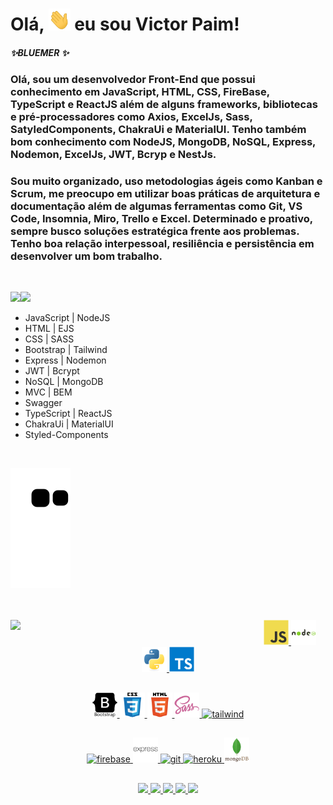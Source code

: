 # Olá, <img src="https://github.com/Leoruiz197/Leoruiz197/blob/main/img/Hi.gif" height="35px" width="35px" margin="5px"> eu sou Victor Paim!
##### ✨BLUEMER ✨


### Olá, sou um desenvolvedor Front-End que possui conhecimento em JavaScript, HTML, CSS, FireBase, TypeScript e ReactJS além de alguns frameworks, bibliotecas e pré-processadores como Axios, ExcelJs, Sass, SatyledComponents, ChakraUi e MaterialUI. Tenho também bom conhecimento com NodeJS, MongoDB, NoSQL, Express, Nodemon, ExcelJs, JWT, Bcryp e NestJs.

### Sou muito organizado, uso metodologias ágeis como Kanban e Scrum, me preocupo em utilizar boas práticas de arquitetura e documentação além de algumas ferramentas como Git, VS Code, Insomnia, Miro, Trello e Excel. Determinado e proativo, sempre busco soluções estratégica frente aos problemas. Tenho boa relação interpessoal, resiliência e persistência em desenvolver um bom trabalho.


<br/>
<p style = display: "inline block" align = "justify" >
  <img width = "420px" src="https://github-readme-stats.vercel.app/api?username=LabuPaim&show_icons=true&theme=blue-green"><img width = "420px" src="https://github-readme-streak-stats.herokuapp.com/?user=LabuPaim&theme=blue-green"> 
<p/>



- JavaScript | NodeJS
- HTML | EJS
- CSS | SASS
- Bootstrap | Tailwind
- Express | Nodemon
- JWT | Bcrypt
- NoSQL | MongoDB
- MVC | BEM
- Swagger
- TypeScript | ReactJS
- ChakraUi | MaterialUI
- Styled-Components


<br/>

   

![Snake animation](https://github.com/rafaballerini/rafaballerini/blob/output/github-contribution-grid-snake.svg)

  
 <br/>
 <br/>
  
<div style = display: "flex" align = "center" margin = "0px">  
   <img style = display: "inline block" align = "left" width = "390" src= "https://github-readme-stats.vercel.app/api/top-langs/?username=LabuPaim&theme=blue-green">
  
  <div style = display: "flex" align = "center" margin = "0px" gap = "100px">
    <a href="https://developer.mozilla.org/en-US/docs/Web/JavaScript" target="_blank" rel="noreferrer"> <img                    src="https://raw.githubusercontent.com/devicons/devicon/master/icons/javascript/javascript-original.svg" alt="javascript" width="40" height="40" margin = "100px"/>   </a>
    <a href="https://nodejs.org" target="_blank" rel="noreferrer"> <img src="https://raw.githubusercontent.com/devicons/devicon/master/icons/nodejs/nodejs-original-wordmark.svg" alt="nodejs" width="40" height="40"/> </a>
    <a href="https://www.python.org" target="_blank" rel="noreferrer"> <img src="https://raw.githubusercontent.com/devicons/devicon/master/icons/python/python-original.svg" alt="python" width="40" height="40"/> </a>
    <a href="https://www.typescriptlang.org/" target="_blank" rel="noreferrer"> <img src="https://raw.githubusercontent.com/devicons/devicon/master/icons/typescript/typescript-original.svg" alt="typescript" width="40" height="40"/> </a>
    
  <div/>
<div/>

##
  
<div style = display: "inline block" align = "center" margin = "0px">
  <a href="https://getbootstrap.com" target="_blank" rel="noreferrer"> <img src="https://raw.githubusercontent.com/devicons/devicon/master/icons/bootstrap/bootstrap-plain-wordmark.svg" alt="bootstrap" width="40" height="40"/> </a>
  <a href="https://www.w3schools.com/css/" target="_blank" rel="noreferrer"> <img src="https://raw.githubusercontent.com/devicons/devicon/master/icons/css3/css3-original-wordmark.svg" alt="css3" width="40" height="40"/> </a>
  <a href="https://www.w3.org/html/" target="_blank" rel="noreferrer"> <img src="https://raw.githubusercontent.com/devicons/devicon/master/icons/html5/html5-original-wordmark.svg" alt="html5" width="40" height="40"/> </a>
  <a href="https://sass-lang.com" target="_blank" rel="noreferrer"> <img src="https://raw.githubusercontent.com/devicons/devicon/master/icons/sass/sass-original.svg" alt="sass" width="40" height="40"/> </a>
  <a href="https://tailwindcss.com/" target="_blank" rel="noreferrer"> <img src="https://www.vectorlogo.zone/logos/tailwindcss/tailwindcss-icon.svg" alt="tailwind" width="40" height="40"/> </a>

<div/>
  
  ##
  
<div style = display: "inline block" align = "center" margin = "0px">    
  <a href="https://firebase.google.com/" target="_blank" rel="noreferrer"> <img src="https://www.vectorlogo.zone/logos/firebase/firebase-icon.svg" alt="firebase" width="40" height="40"/> </a>  
  <a href="https://expressjs.com" target="_blank" rel="noreferrer"> <img src="https://raw.githubusercontent.com/devicons/devicon/master/icons/express/express-original-wordmark.svg" alt="express" width="40" height="40"/> </a>
  <a href="https://git-scm.com/" target="_blank" rel="noreferrer"> <img src="https://www.vectorlogo.zone/logos/git-scm/git-scm-icon.svg" alt="git" width="40" height="40"/> </a>
  <a href="https://heroku.com" target="_blank" rel="noreferrer"> <img src="https://www.vectorlogo.zone/logos/heroku/heroku-icon.svg" alt="heroku" width="40" height="40"/> </a>  
  <a href="https://www.mongodb.com/" target="_blank" rel="noreferrer"> <img src="https://raw.githubusercontent.com/devicons/devicon/master/icons/mongodb/mongodb-original-wordmark.svg" alt="mongodb" width="40" height="40"/> </a>
<div/>


##
  
<div style = display: "inline block" align = "center" margin = "0px">
<a href= "https://www.facebook.com/victorpaim80" target= "_blank"/><img src="https://img.icons8.com/fluency/48/000000/facebook.png" /> <a href= "https://www.instagram.com/labuupaim" target= "_blank"/> <img src="https://img.icons8.com/fluency/48/000000/instagram-new.png"/><a href= "https://www.linkedin.com/in/labupaim"/> <img src="https://img.icons8.com/fluency/48/000000/linkedin.png"/><a href= "https://wa.me/qr/FREXR7E4HNB7N1"/> <img src="https://img.icons8.com/color/48/000000/whatsapp--v1.png"/> <a href= "https://discord.gg/DWEYTBw5"/> <img src="https://img.icons8.com/fluency/48/000000/discord-logo.png"/>
   <div/>
   
## 
  
  
